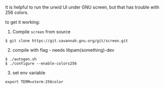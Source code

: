 It is helpful to run the urwid UI under GNU screen, but that has trouble with 256 colors.

to get it working:

1) Compile `screen` from source
```
$ git clone https://git.savannah.gnu.org/git/screen.git
```

2) compile with flag - needs libpam(something)-dev

```
$ ./autogen.sh
$ ./configure --enable-colors256
```

3) set env variable
```
export TERM=xterm-256color
```
